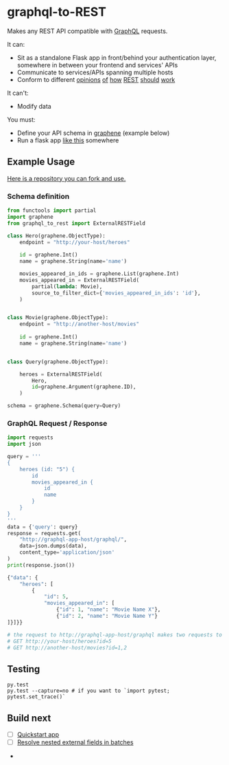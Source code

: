 # graphql-to-REST

Makes any REST API compatible with [GraphQL](http://graphql.org/learn/) requests.

It can:

* Sit as a standalone Flask app in front/behind your authentication layer, somewhere in between your frontend and services' APIs
* Communicate to services/APIs spanning multiple hosts
* Conform to different [opinions](https://cloud.google.com/apis/design/) [of](https://hackernoon.com/restful-api-designing-guidelines-the-best-practices-60e1d954e7c9) [how](https://docs.atlassian.com/jira/REST/cloud/) [REST](https://github.com/Microsoft/api-guidelines/blob/vNext/Guidelines.md) [should](https://docs.stormpath.com/rest/product-guide/latest/reference.html) [work](http://www.vinaysahni.com/best-practices-for-a-pragmatic-restful-api)

It can't:

* Modify data

You must:

* Define your API schema in [graphene](https://github.com/graphql-python/graphene) (example below)
* Run a flask app [like this](https://github.com/curiousest/graphql-to-rest-example) somewhere

## Example Usage

[Here is a repository you can fork and use.](https://github.com/curiousest/graphql-to-rest-example)

### Schema definition

```python
from functools import partial
import graphene
from graphql_to_rest import ExternalRESTField

class Hero(graphene.ObjectType):
    endpoint = "http://your-host/heroes"
    
    id = graphene.Int()
    name = graphene.String(name='name')

    movies_appeared_in_ids = graphene.List(graphene.Int)
    movies_appeared_in = ExternalRESTField(
        partial(lambda: Movie),
        source_to_filter_dict={'movies_appeared_in_ids': 'id'},
    )


class Movie(graphene.ObjectType):
    endpoint = "http://another-host/movies"
    
    id = graphene.Int()
    name = graphene.String(name='name')


class Query(graphene.ObjectType):

    heroes = ExternalRESTField(
        Hero,
        id=graphene.Argument(graphene.ID),
    )

schema = graphene.Schema(query=Query)
```

### GraphQL Request / Response

```python
import requests
import json

query = '''
{
    heroes (id: "5") {
        id
        movies_appeared_in {
            id
            name
        }
    }
}
'''
data = {'query': query}
response = requests.get(
    "http://graphql-app-host/graphql/", 
    data=json.dumps(data), 
    content_type='application/json'
)
print(response.json())

{"data": {
    "heroes": [
        {
            "id": 5,
            "movies_appeared_in": [
                {"id": 1, "name": "Movie Name X"},
                {"id": 2, "name": "Movie Name Y"}
]}]}}

# the request to http://graphql-app-host/graphql makes two requests to the heroes endpoint:
# GET http://your-host/heroes?id=5
# GET http://another-host/movies?id=1,2

```

## Testing

```
py.test
py.test --capture=no # if you want to `import pytest; pytest.set_trace()`
```

## Build next

- [ ] [Quickstart app](https://github.com/curiousest/graphql-to-rest-example)
- [ ] [Resolve nested external fields in batches]()
- 
